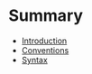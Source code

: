# Summary

* [Introduction](README.md)
* [Conventions](src/conventions.md)
* [Syntax](src/syntax.md)

